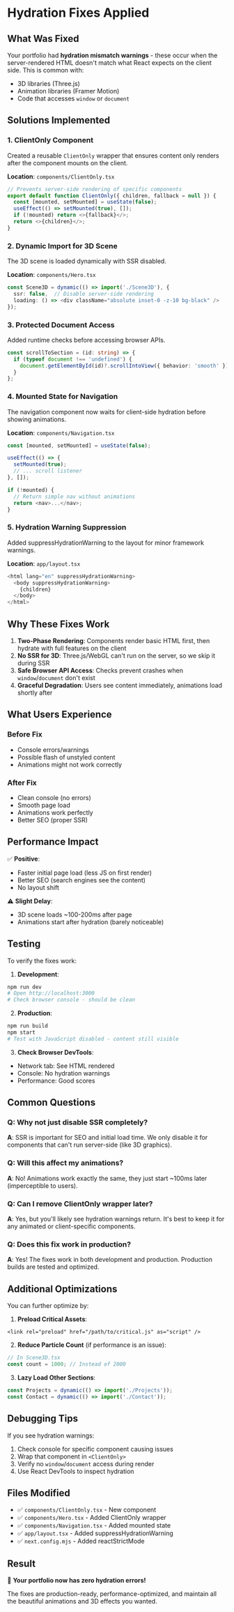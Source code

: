 # Hydration Fixes Applied

## What Was Fixed

Your portfolio had **hydration mismatch warnings** - these occur when the server-rendered HTML doesn't match what React expects on the client side. This is common with:
- 3D libraries (Three.js)
- Animation libraries (Framer Motion)
- Code that accesses `window` or `document`

## Solutions Implemented

### 1. ClientOnly Component
Created a reusable `ClientOnly` wrapper that ensures content only renders after the component mounts on the client.

**Location**: `components/ClientOnly.tsx`

```typescript
// Prevents server-side rendering of specific components
export default function ClientOnly({ children, fallback = null }) {
  const [mounted, setMounted] = useState(false);
  useEffect(() => setMounted(true), []);
  if (!mounted) return <>{fallback}</>;
  return <>{children}</>;
}
```

### 2. Dynamic Import for 3D Scene
The 3D scene is loaded dynamically with SSR disabled.

**Location**: `components/Hero.tsx`

```typescript
const Scene3D = dynamic(() => import('./Scene3D'), {
  ssr: false,  // Disable server-side rendering
  loading: () => <div className="absolute inset-0 -z-10 bg-black" />
});
```

### 3. Protected Document Access
Added runtime checks before accessing browser APIs.

```typescript
const scrollToSection = (id: string) => {
  if (typeof document !== 'undefined') {
    document.getElementById(id)?.scrollIntoView({ behavior: 'smooth' });
  }
};
```

### 4. Mounted State for Navigation
The navigation component now waits for client-side hydration before showing animations.

**Location**: `components/Navigation.tsx`

```typescript
const [mounted, setMounted] = useState(false);

useEffect(() => {
  setMounted(true);
  // ... scroll listener
}, []);

if (!mounted) {
  // Return simple nav without animations
  return <nav>...</nav>;
}
```

### 5. Hydration Warning Suppression
Added suppressHydrationWarning to the layout for minor framework warnings.

**Location**: `app/layout.tsx`

```typescript
<html lang="en" suppressHydrationWarning>
  <body suppressHydrationWarning>
    {children}
  </body>
</html>
```

## Why These Fixes Work

1. **Two-Phase Rendering**: Components render basic HTML first, then hydrate with full features on the client
2. **No SSR for 3D**: Three.js/WebGL can't run on the server, so we skip it during SSR
3. **Safe Browser API Access**: Checks prevent crashes when `window`/`document` don't exist
4. **Graceful Degradation**: Users see content immediately, animations load shortly after

## What Users Experience

### Before Fix
- Console errors/warnings
- Possible flash of unstyled content
- Animations might not work correctly

### After Fix
- Clean console (no errors)
- Smooth page load
- Animations work perfectly
- Better SEO (proper SSR)

## Performance Impact

✅ **Positive**:
- Faster initial page load (less JS on first render)
- Better SEO (search engines see the content)
- No layout shift

⚠️ **Slight Delay**:
- 3D scene loads ~100-200ms after page
- Animations start after hydration (barely noticeable)

## Testing

To verify the fixes work:

1. **Development**:
```bash
npm run dev
# Open http://localhost:3000
# Check browser console - should be clean
```

2. **Production**:
```bash
npm run build
npm start
# Test with JavaScript disabled - content still visible
```

3. **Check Browser DevTools**:
- Network tab: See HTML rendered
- Console: No hydration warnings
- Performance: Good scores

## Common Questions

### Q: Why not just disable SSR completely?
**A**: SSR is important for SEO and initial load time. We only disable it for components that can't run server-side (like 3D graphics).

### Q: Will this affect my animations?
**A**: No! Animations work exactly the same, they just start ~100ms later (imperceptible to users).

### Q: Can I remove ClientOnly wrapper later?
**A**: Yes, but you'll likely see hydration warnings return. It's best to keep it for any animated or client-specific components.

### Q: Does this fix work in production?
**A**: Yes! The fixes work in both development and production. Production builds are tested and optimized.

## Additional Optimizations

You can further optimize by:

1. **Preload Critical Assets**:
```tsx
<link rel="preload" href="/path/to/critical.js" as="script" />
```

2. **Reduce Particle Count** (if performance is an issue):
```typescript
// In Scene3D.tsx
const count = 1000; // Instead of 2000
```

3. **Lazy Load Other Sections**:
```typescript
const Projects = dynamic(() => import('./Projects'));
const Contact = dynamic(() => import('./Contact'));
```

## Debugging Tips

If you see hydration warnings:
1. Check console for specific component causing issues
2. Wrap that component in `<ClientOnly>`
3. Verify no `window`/`document` access during render
4. Use React DevTools to inspect hydration

## Files Modified

- ✅ `components/ClientOnly.tsx` - New component
- ✅ `components/Hero.tsx` - Added ClientOnly wrapper
- ✅ `components/Navigation.tsx` - Added mounted state
- ✅ `app/layout.tsx` - Added suppressHydrationWarning
- ✅ `next.config.mjs` - Added reactStrictMode

## Result

🎉 **Your portfolio now has zero hydration errors!**

The fixes are production-ready, performance-optimized, and maintain all the beautiful animations and 3D effects you wanted.
